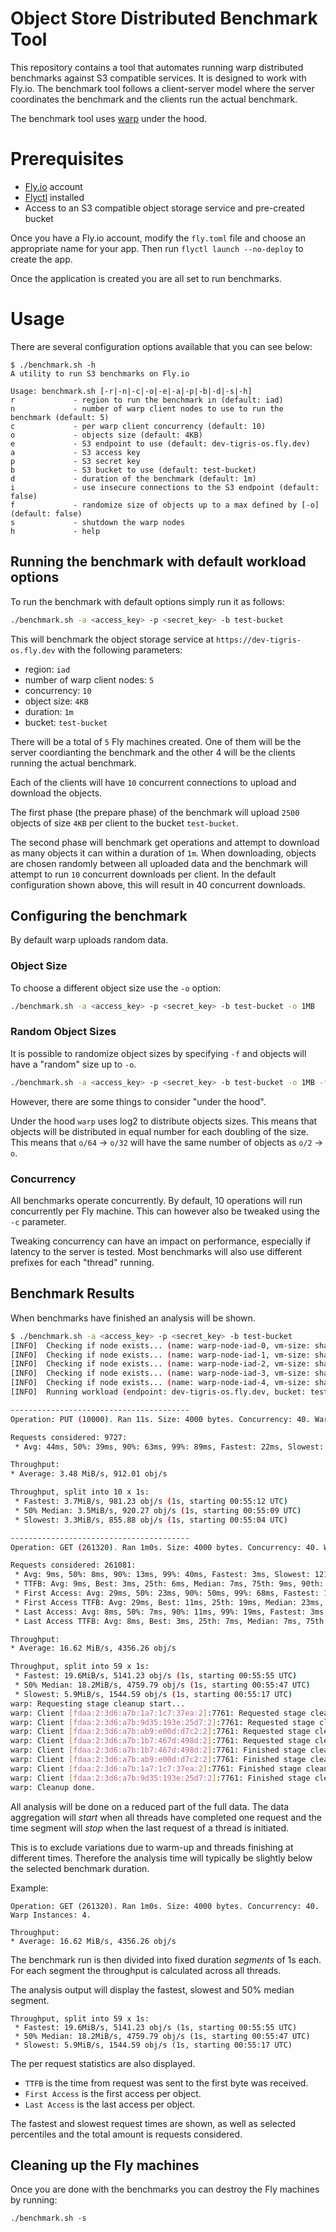 # Object Store Distributed Benchmark Tool

This repository contains a tool that automates running warp distributed benchmarks
against S3 compatible services. It is designed to work with Fly.io. The benchmark
tool follows a client-server model where the server coordinates the benchmark and
the clients run the actual benchmark.

The benchmark tool uses [warp](https://raw.githubusercontent.com/minio/warp/master/warp_logo.png) under the hood.

# Prerequisites

- [Fly.io](https://fly.io) account
- [Flyctl](https://fly.io/docs/getting-started/installing-flyctl/) installed
- Access to an S3 compatible object storage service and pre-created bucket

Once you have a Fly.io account, modify the `fly.toml` file and choose an appropriate name for your app.
Then run `flyctl launch --no-deploy` to create the app.

Once the application is created you are all set to run benchmarks.

# Usage

There are several configuration options available that you can see below:

```
$ ./benchmark.sh -h
A utility to run S3 benchmarks on Fly.io

Usage: benchmark.sh [-r|-n|-c|-o|-e|-a|-p|-b|-d|-s|-h]
r             - region to run the benchmark in (default: iad)
n             - number of warp client nodes to use to run the benchmark (default: 5)
c             - per warp client concurrency (default: 10)
o             - objects size (default: 4KB)
e             - S3 endpoint to use (default: dev-tigris-os.fly.dev)
a             - S3 access key
p             - S3 secret key
b             - S3 bucket to use (default: test-bucket)
d             - duration of the benchmark (default: 1m)
i             - use insecure connections to the S3 endpoint (default: false)
f             - randomize size of objects up to a max defined by [-o] (default: false)
s             - shutdown the warp nodes
h             - help
```

## Running the benchmark with default workload options

To run the benchmark with default options simply run it as follows:

```bash
./benchmark.sh -a <access_key> -p <secret_key> -b test-bucket
```

This will benchmark the object storage service at `https://dev-tigris-os.fly.dev` with the following parameters:

- region: `iad`
- number of warp client nodes: `5`
- concurrency: `10`
- object size: `4KB`
- duration: `1m`
- bucket: `test-bucket`

There will be a total of `5` Fly machines created. One of them will be the server coordianting
the benchmark and the other 4 will be the clients running the actual benchmark.

Each of the clients will have `10` concurrent connections to upload and download the objects.

The first phase (the prepare phase) of the benchmark will upload `2500` objects of size `4KB`
per client to the bucket `test-bucket`.

The second phase will benchmark get operations and attempt to download as many objects it
can within a duration of `1m`.
When downloading, objects are chosen randomly between all uploaded data and the benchmark
will attempt to run `10` concurrent downloads per client. In the default configuration
shown above, this will result in 40 concurrent downloads.

## Configuring the benchmark

By default warp uploads random data.

### Object Size

To choose a different object size use the `-o` option:

```bash
./benchmark.sh -a <access_key> -p <secret_key> -b test-bucket -o 1MB
```

### Random Object Sizes

It is possible to randomize object sizes by specifying `-f` and objects will have a "random" size up to `-o`.

```bash
./benchmark.sh -a <access_key> -p <secret_key> -b test-bucket -o 1MB -f
```

However, there are some things to consider "under the hood".

Under the hood `warp` uses log2 to distribute objects sizes.
This means that objects will be distributed in equal number for each doubling of the size.
This means that `o/64` -> `o/32` will have the same number of objects as `o/2` -> `o`.

### Concurrency

All benchmarks operate concurrently. By default, 10 operations will run concurrently per Fly machine.
This can however also be tweaked using the `-c` parameter.

Tweaking concurrency can have an impact on performance, especially if latency to the server is tested.
Most benchmarks will also use different prefixes for each "thread" running.

## Benchmark Results

When benchmarks have finished an analysis will be shown.

```bash
$ ./benchmark.sh -a <access_key> -p <secret_key> -b test-bucket
[INFO]  Checking if node exists... (name: warp-node-iad-0, vm-size: shared-cpu-4x)
[INFO]  Checking if node exists... (name: warp-node-iad-1, vm-size: shared-cpu-4x)
[INFO]  Checking if node exists... (name: warp-node-iad-2, vm-size: shared-cpu-4x)
[INFO]  Checking if node exists... (name: warp-node-iad-3, vm-size: shared-cpu-4x)
[INFO]  Checking if node exists... (name: warp-node-iad-4, vm-size: shared-cpu-4x)
[INFO]  Running workload (endpoint: dev-tigris-os.fly.dev, bucket: test-bucket, max object_size: 4KB, duration: 1m, concurrency: 10)...

----------------------------------------
Operation: PUT (10000). Ran 11s. Size: 4000 bytes. Concurrency: 40. Warp Instances: 4.

Requests considered: 9727:
 * Avg: 44ms, 50%: 39ms, 90%: 63ms, 99%: 89ms, Fastest: 22ms, Slowest: 139ms, StdDev: 15ms

Throughput:
* Average: 3.48 MiB/s, 912.01 obj/s

Throughput, split into 10 x 1s:
 * Fastest: 3.7MiB/s, 981.23 obj/s (1s, starting 00:55:12 UTC)
 * 50% Median: 3.5MiB/s, 920.27 obj/s (1s, starting 00:55:09 UTC)
 * Slowest: 3.3MiB/s, 855.88 obj/s (1s, starting 00:55:04 UTC)

----------------------------------------
Operation: GET (261320). Ran 1m0s. Size: 4000 bytes. Concurrency: 40. Warp Instances: 4.

Requests considered: 261081:
 * Avg: 9ms, 50%: 8ms, 90%: 13ms, 99%: 40ms, Fastest: 3ms, Slowest: 121ms, StdDev: 6ms
 * TTFB: Avg: 9ms, Best: 3ms, 25th: 6ms, Median: 7ms, 75th: 9ms, 90th: 13ms, 99th: 40ms, Worst: 121ms StdDev: 6ms
 * First Access: Avg: 29ms, 50%: 23ms, 90%: 50ms, 99%: 68ms, Fastest: 11ms, Slowest: 120ms, StdDev: 13ms
 * First Access TTFB: Avg: 29ms, Best: 11ms, 25th: 19ms, Median: 23ms, 75th: 35ms, 90th: 50ms, 99th: 67ms, Worst: 120ms StdDev: 13ms
 * Last Access: Avg: 8ms, 50%: 7ms, 90%: 11ms, 99%: 19ms, Fastest: 3ms, Slowest: 49ms, StdDev: 3ms
 * Last Access TTFB: Avg: 8ms, Best: 3ms, 25th: 7ms, Median: 7ms, 75th: 9ms, 90th: 11ms, 99th: 19ms, Worst: 49ms StdDev: 3ms

Throughput:
* Average: 16.62 MiB/s, 4356.26 obj/s

Throughput, split into 59 x 1s:
 * Fastest: 19.6MiB/s, 5141.23 obj/s (1s, starting 00:55:55 UTC)
 * 50% Median: 18.2MiB/s, 4759.79 obj/s (1s, starting 00:55:47 UTC)
 * Slowest: 5.9MiB/s, 1544.59 obj/s (1s, starting 00:55:17 UTC)
warp: Requesting stage cleanup start...
warp: Client [fdaa:2:3d6:a7b:1a7:1c7:37ea:2]:7761: Requested stage cleanup start...
warp: Client [fdaa:2:3d6:a7b:9d35:193e:25d7:2]:7761: Requested stage cleanup start...
warp: Client [fdaa:2:3d6:a7b:ab9:e00d:d7c2:2]:7761: Requested stage cleanup start...
warp: Client [fdaa:2:3d6:a7b:1b7:467d:498d:2]:7761: Requested stage cleanup start...
warp: Client [fdaa:2:3d6:a7b:1b7:467d:498d:2]:7761: Finished stage cleanup...
warp: Client [fdaa:2:3d6:a7b:ab9:e00d:d7c2:2]:7761: Finished stage cleanup...
warp: Client [fdaa:2:3d6:a7b:1a7:1c7:37ea:2]:7761: Finished stage cleanup...
warp: Client [fdaa:2:3d6:a7b:9d35:193e:25d7:2]:7761: Finished stage cleanup...
warp: Cleanup done.
```

All analysis will be done on a reduced part of the full data.
The data aggregation will _start_ when all threads have completed one request
and the time segment will _stop_ when the last request of a thread is initiated.

This is to exclude variations due to warm-up and threads finishing at different times.
Therefore the analysis time will typically be slightly below the selected benchmark duration.

Example:

```
Operation: GET (261320). Ran 1m0s. Size: 4000 bytes. Concurrency: 40. Warp Instances: 4.

Throughput:
* Average: 16.62 MiB/s, 4356.26 obj/s
```

The benchmark run is then divided into fixed duration _segments_ of 1s each.
For each segment the throughput is calculated across all threads.

The analysis output will display the fastest, slowest and 50% median segment.

```
Throughput, split into 59 x 1s:
 * Fastest: 19.6MiB/s, 5141.23 obj/s (1s, starting 00:55:55 UTC)
 * 50% Median: 18.2MiB/s, 4759.79 obj/s (1s, starting 00:55:47 UTC)
 * Slowest: 5.9MiB/s, 1544.59 obj/s (1s, starting 00:55:17 UTC)
```

The per request statistics are also displayed.

- `TTFB` is the time from request was sent to the first byte was received.
- `First Access` is the first access per object.
- `Last Access` is the last access per object.

The fastest and slowest request times are shown, as well as selected
percentiles and the total amount is requests considered.

## Cleaning up the Fly machines

Once you are done with the benchmarks you can destroy the Fly machines by running:

```
./benchmark.sh -s
```
